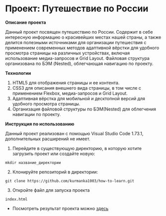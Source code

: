 # __Проект: Путешествие по России__

**Описание проекта**

Данный проект посвящен путешествию по России. Содержит в себе интересную информацию о красивейших местах нашей страны, а также делится полезными источниками для организации путешествия с применением современных методов адаптивной вёрстки для удобного просмотра страницы на различных устройствах, включая использование медиа-запросов и Grid Layout. Файловая структура организована по БЭМ (Nested), облегчающая навигацию по проекту.

**Технологии**

1. HTML5 для отображения страницы и ее контента.
2. CSS3 для описания внешнего вида страницы, в том числе с применением Flexbox, медиа-запросов и Grid Layout.
3. Адаптивная вёрстка для мобильной и десктопной версий для удобного просмотра страницы.
4. Организация файловой структуры по БЭМ(Nested) для облегчения навигации по проекту.

**Инструкция по использованию**

Данный проект реализован с помощью Visual Studio Code 1.73.1, дополнительных расширений не имеет.


1. Перейдите в существующую директорию, в которую хотите загрузить проект или создайте новую:

```
mkdir название_директории
````

2. Клонируйте репозиторий в директории:

```
git clone https://github.com/kurmanka1003/how-to-learn.git
```
3. Откройте файл для запуска проекта

```
index.html
```


* Посмотреть результат проекта можно [здесь](https://kurmanka1003.github.io/russian-travel/)


